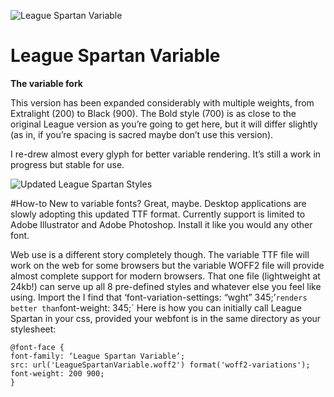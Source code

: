 ![League Spartan Variable](https://raw.githubusercontent.com/sursly/league-spartan/master/_images/leaguespartan-variable.gif)

League Spartan Variable
=============

**The variable fork** 

This version has been expanded considerably with multiple weights, from Extralight (200) to Black (900). The Bold style (700) is as close to the original League version as you’re going to get here, but it will differ slightly (as in, if you’re spacing is sacred maybe don’t use this version).

I re-drew almost every glyph for better variable rendering. It’s still a work in progress but stable for use.

![Updated League Spartan Styles](https://raw.githubusercontent.com/sursly/league-spartan/master/_images/leaguespartan-styles.svg)


#How-to
New to variable fonts? Great, maybe. Desktop applications are slowly adopting this updated TTF format. Currently support is limited to Adobe Illustrator and Adobe Photoshop. Install it like you would any other font.

Web use is a different story completely though. The variable TTF file will work on the web for some browsers but the variable WOFF2 file will provide almost complete support for modern browsers. That one file (lightweight at 24kb!) can serve up all 8 pre-defined styles and whatever else you feel like using. Import the I find that ‘font-variation-settings: “wght” 345;’` renders better than `font-weight: 345;` Here is how you can initially call League Spartan in your css, provided your webfont is in the same directory as your stylesheet:
```
@font-face {
font-family: ‘League Spartan Variable’;
src: url('LeagueSpartanVariable.woff2') format('woff2-variations'); 
font-weight: 200 900;
}
```

